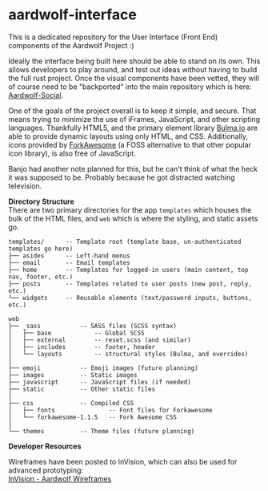 # aardwolf-interface
This is a dedicated repository for the User Interface (Front End) components of the Aardwolf Project :)

Ideally the interface being built here should be able to stand on its own.  This allows developers to play around, and test out ideas 
without having to build the full rust project.  Once the visual components have been vetted, they will of course need to be "backported" into the main repository
which is here: [Aardwolf-Social](https://gibhub.com/aardwolf-social/aardwolf).
<br />

One of the goals of the project overall is to keep it simple, and secure.  That means trying to minimize the use of iFrames, JavaScript, and other scripting 
languages.  Thankfully HTML5, and the primary element library [Bulma.io](https://bulma.io) are able to provide dynamic layouts using only HTML, and CSS. 
Additionally, icons provided by [ForkAwesome](https://forkawesome.github.io/Fork-Awesome/) (a FOSS alternative to that other popular icon library),
is also free of JavaScript. 
<br />


Banjo had another note planned for this, but he can't think of what the heck it was supposed to be.  Probably because he got distracted watching television.



**Directory Structure**<br />
There are two primary directories for the app `templates` which houses the bulk of the HTML files, and `web` which is where the styling, and static assets go.

```
templates/      -- Template root (template base, un-authenticated templates go here)
├── asides      -- Left-hand menus
├── email       -- Email templates
├── home        -- Templates for logged-in users (main content, top nav, footer, etc.)
├── posts       -- Templates related to user posts (new post, reply, etc.)
└── widgets     -- Reusable elements (text/password inputs, buttons, etc.)
```

```
web
├── _sass           -- SASS files (SCSS syntax)
│   ├── base            -- Global SCSS 
│   ├── external        -- reset.scss (and similar)
│   ├── includes        -- footer, header
│   └── layouts         -- structural styles (Bulma, and overrides)
│
├── emoji           -- Emoji images (future planning)
├── images          -- Static images
├── javascript      -- JavaScript files (if needed)
├── static          -- Other static files
│
├── css             -- Compiled CSS
│   ├── fonts               -- Font files for Forkawesome
│   └── forkawesome-1.1.5   -- Fork Awesome CSS
│
└── themes          -- Theme files (future planning)
```  

**Developer Resources**

Wireframes have been posted to InVision, which can also be used for advanced prototyping:<br />
[InVision - Aardwolf Wireframes](https://invis.io/H3OTASXPMSY)

